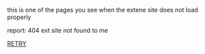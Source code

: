 this is one of the pages you see when the extene site does not load properly 

report: 404 ext site not found
to me 

[RETRY](https://parkertripoli-wq.github.io/)
